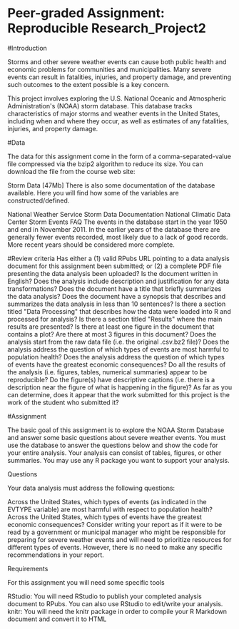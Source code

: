 # Peer-graded Assignment: Reproducible Research_Project2

#Introduction

Storms and other severe weather events can cause both public health and economic problems for communities and municipalities. Many severe events can result in fatalities, injuries, and property damage, and preventing such outcomes to the extent possible is a key concern.

This project involves exploring the U.S. National Oceanic and Atmospheric Administration's (NOAA) storm database. This database tracks characteristics of major storms and weather events in the United States, including when and where they occur, as well as estimates of any fatalities, injuries, and property damage.

#Data

The data for this assignment come in the form of a comma-separated-value file compressed via the bzip2 algorithm to reduce its size. You can download the file from the course web site:

Storm Data [47Mb]
There is also some documentation of the database available. Here you will find how some of the variables are constructed/defined.

National Weather Service Storm Data Documentation
National Climatic Data Center Storm Events FAQ
The events in the database start in the year 1950 and end in November 2011. In the earlier years of the database there are generally fewer events recorded, most likely due to a lack of good records. More recent years should be considered more complete.

#Review criteria
Has either a (1) valid RPubs URL pointing to a data analysis document for this assignment been submitted; or (2) a complete PDF file presenting the data analysis been uploaded?
Is the document written in English?
Does the analysis include description and justification for any data transformations?
Does the document have a title that briefly summarizes the data analysis?
Does the document have a synopsis that describes and summarizes the data analysis in less than 10 sentences?
Is there a section titled "Data Processing" that describes how the data were loaded into R and processed for analysis?
Is there a section titled "Results" where the main results are presented?
Is there at least one figure in the document that contains a plot?
Are there at most 3 figures in this document?
Does the analysis start from the raw data file (i.e. the original .csv.bz2 file)?
Does the analysis address the question of which types of events are most harmful to population health?
Does the analysis address the question of which types of events have the greatest economic consequences?
Do all the results of the analysis (i.e. figures, tables, numerical summaries) appear to be reproducible?
Do the figure(s) have descriptive captions (i.e. there is a description near the figure of what is happening in the figure)?
As far as you can determine, does it appear that the work submitted for this project is the work of the student who submitted it?

#Assignment

The basic goal of this assignment is to explore the NOAA Storm Database and answer some basic questions about severe weather events. You must use the database to answer the questions below and show the code for your entire analysis. Your analysis can consist of tables, figures, or other summaries. You may use any R package you want to support your analysis.

Questions

Your data analysis must address the following questions:

Across the United States, which types of events (as indicated in the EVTYPE variable) are most harmful with respect to population health?
Across the United States, which types of events have the greatest economic consequences?
Consider writing your report as if it were to be read by a government or municipal manager who might be responsible for preparing for severe weather events and will need to prioritize resources for different types of events. However, there is no need to make any specific recommendations in your report.

Requirements

For this assignment you will need some specific tools

RStudio: You will need RStudio to publish your completed analysis document to RPubs. You can also use RStudio to edit/write your analysis.
knitr: You will need the knitr package in order to compile your R Markdown document and convert it to HTML
